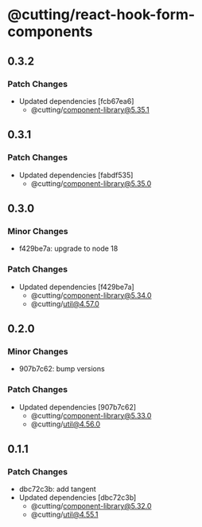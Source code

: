 # @cutting/react-hook-form-components

## 0.3.2

### Patch Changes

- Updated dependencies [fcb67ea6]
  - @cutting/component-library@5.35.1

## 0.3.1

### Patch Changes

- Updated dependencies [fabdf535]
  - @cutting/component-library@5.35.0

## 0.3.0

### Minor Changes

- f429be7a: upgrade to node 18

### Patch Changes

- Updated dependencies [f429be7a]
  - @cutting/component-library@5.34.0
  - @cutting/util@4.57.0

## 0.2.0

### Minor Changes

- 907b7c62: bump versions

### Patch Changes

- Updated dependencies [907b7c62]
  - @cutting/component-library@5.33.0
  - @cutting/util@4.56.0

## 0.1.1

### Patch Changes

- dbc72c3b: add tangent
- Updated dependencies [dbc72c3b]
  - @cutting/component-library@5.32.0
  - @cutting/util@4.55.1
